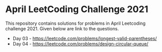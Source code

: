 # April LeetCoding Challenge 2021
This repository contains solutions for problems in April Leetcoding challenge 2021. Given below are link to the questions.

* Day 03 - https://leetcode.com/problems/longest-valid-parentheses/
* Day 04 - https://leetcode.com/problems/design-circular-queue/
